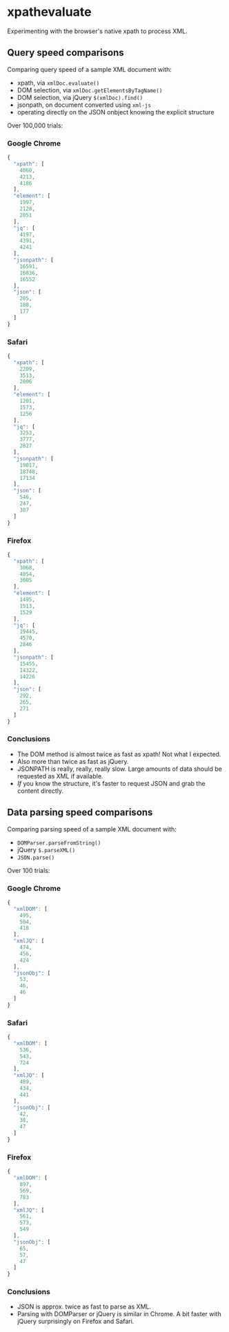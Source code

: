 # xpathevaluate

Experimenting with the browser's native xpath to process XML.

## Query speed comparisons

Comparing query speed of a sample XML document with:

- xpath, via `xmlDoc.evaluate()`
- DOM selection, via `xmlDoc.getElementsByTagName()`
- DOM selection, via jQuery `$(xmlDoc).find()`
- jsonpath, on document converted using `xml-js`
- operating directly on the JSON onbject knowing the explicit structure

Over 100,000 trials:

### Google Chrome

```javascript
{
  "xpath": [
    4060,
    4213,
    4186
  ],
  "element": [
    1997,
    2128,
    2051
  ],
  "jq": [
    4197,
    4391,
    4241
  ],
  "jsonpath": [
    16591,
    16836,
    16552
  ],
  "json": [
    205,
    188,
    177
  ]
}
```

### Safari

```javascript
{
  "xpath": [
    2209,
    3513,
    2096
  ],
  "element": [
    1201,
    1573,
    1256
  ],
  "jq": [
    3253,
    3777,
    2827
  ],
  "jsonpath": [
    19017,
    18748,
    17134
  ],
  "json": [
    546,
    247,
    307
  ]
}
```

### Firefox

```javascript
{
  "xpath": [
    3068,
    4054,
    3005
  ],
  "element": [
    1495,
    1513,
    1529
  ],
  "jq": [
    19445,
    4570,
    2846
  ],
  "jsonpath": [
    15455,
    14322,
    14226
  ],
  "json": [
    292,
    265,
    271
  ]
}
```

### Conclusions

- The DOM method is almost twice as fast as xpath! Not what I expected.
- Also more than twice as fast as jQuery.
- JSONPATH is really, really, really slow.  Large amounts of data should be requested as XML if available. 
- *If* you know the structure, it's faster to request JSON and grab the content directly.

## Data parsing speed comparisons

Comparing parsing speed of a sample XML document with:

- `DOMParser.parseFromString()`
- jQuery `$.parseXML()`
- `JSON.parse()`

Over 100 trials:

### Google Chrome

```javascript
{
  "xmlDOM": [
    495,
    504,
    418
  ],
  "xmlJQ": [
    474,
    456,
    424
  ],
  "jsonObj": [
    53,
    46,
    46
  ]
}
```

### Safari

```javascript
{
  "xmlDOM": [
    536,
    543,
    724
  ],
  "xmlJQ": [
    489,
    434,
    441
  ],
  "jsonObj": [
    42,
    38,
    47
  ]
}
```

### Firefox

```javascript
{
  "xmlDOM": [
    897,
    569,
    783
  ],
  "xmlJQ": [
    561,
    573,
    549
  ],
  "jsonObj": [
    65,
    57,
    47
  ]
}
```

### Conclusions

- JSON is approx. twice as fast to parse as XML.
- Parsing with DOMParser or jQuery is similar in Chrome.  A bit faster with jQuery surprisingly on Firefox and Safari.

